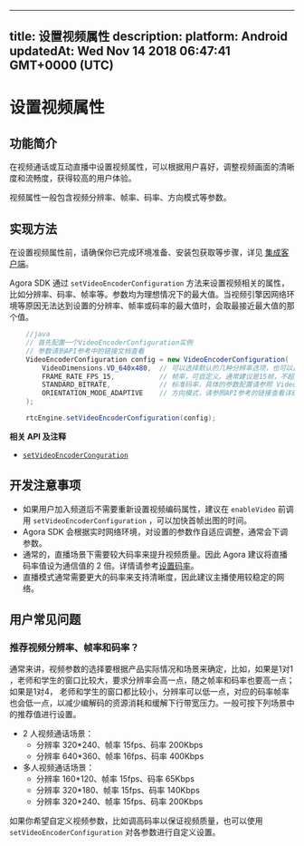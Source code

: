 
---
title: 设置视频属性
description: 
platform: Android
updatedAt: Wed Nov 14 2018 06:47:41 GMT+0000 (UTC)
---
# 设置视频属性
## 功能简介
在视频通话或互动直播中设置视频属性，可以根据用户喜好，调整视频画面的清晰度和流畅度，获得较高的用户体验。

视频属性一般包含视频分辨率、帧率、码率、方向模式等参数。

## 实现方法

在设置视频属性前，请确保你已完成环境准备、安装包获取等步骤，详见 [集成客户端](../../cn/Video/android_video.md)。

Agora SDK 通过 `setVideoEncoderConfiguration` 方法来设置视频相关的属性，比如分辨率、码率、帧率等。参数均为理想情况下的最大值。当视频引擎因网络环境等原因无法达到设置的分辨率、帧率或码率的最大值时，会取最接近最大值的那个值。

```java
	//java	
	// 首先配置一个VideoEncoderConfiguration实例
	// 参数请到API参考中的链接文档查看
	VideoEncoderConfiguration config = new VideoEncoderConfiguration(
		VideoDimensions.VD_640x480,  // 可以选择默认的几种分辨率选项，也可以自定义
		FRAME_RATE_FPS_15,           // 帧率，可自定义。通常建议是15帧，不超过30帧
		STANDARD_BITRATE,            // 标准码率，具体的参数配置请参照 VideoEncoderConfiguration文档中关于bitrate的说明。也可以配置其它的码率值，但一般情况下推荐使用标准码率。
		ORIENTATION_MODE_ADAPTIVE    // 方向模式，请参照API参考的链接查看详细的说明
	);

	rtcEngine.setVideoEncoderConfiguration(config);
```

**相关 API 及注释**

* [`setVideoEncoderConguration`](https://docs.agora.io/cn/Interactive%20Broadcast/API%20Reference/java/classio_1_1agora_1_1rtc_1_1_rtc_engine.html#af5f4de754e2c1f493096641c5c5c1d8f)

## 开发注意事项
- 如果用户加入频道后不需要重新设置视频编码属性，建议在 `enableVideo` 前调用 `setVideoEncoderConfiguration` ，可以加快首帧出图的时间。
- Agora SDK 会根据实时网络环境，对设置的参数作自适应调整，通常会下调参数。
- 通常的，直播场景下需要较大码率来提升视频质量。因此 Agora 建议将直播码率值设为通信值的 2 倍。详情请参考[设置码率](https://docs.agora.io/cn/Interactive%20Broadcast/API%20Reference/java/classio_1_1agora_1_1rtc_1_1video_1_1_video_encoder_configuration.html#a4b090cd0e9f6d98bcf89cb1c4c2066e8)。 
- 直播模式通常需要更大的码率来支持清晰度，因此建议主播使用较稳定的网络。

## 用户常见问题
### 推荐视频分辨率、帧率和码率？

通常来讲，视频参数的选择要根据产品实际情况和场景来确定，比如，如果是1对1 ，老师和学生的窗口比较大，要求分辨率会高一点，随之帧率和码率也要高一点；如果是1对4， 老师和学生的窗口都比较小，分辨率可以低一点，对应的码率帧率也会低一点，以减少编解码的资源消耗和缓解下行带宽压力。一般可按下列场景中的推荐值进行设置。

- 2 人视频通话场景：
  - 分辨率 320*240、帧率 15fps、码率 200Kbps 
  - 分辨率 640*360、帧率 16fps、码率 400Kbps
- 多人视频通话场景：
  - 分辨率 160*120、帧率 15fps、码率 65Kbps
  - 分辨率 320*180、帧率 15fps、码率 140Kbps
  - 分辨率 320*240、帧率 15fps、码率 200Kbps

如果你希望自定义视频参数，比如调高码率以保证视频质量，也可以使用 `setVideoEncoderConfiguration` 对各参数进行自定义设置。

